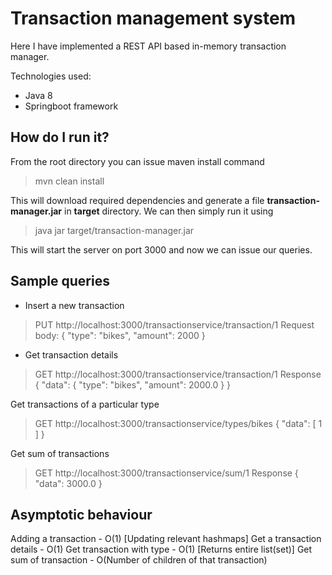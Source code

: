 # Transaction management system

Here I have implemented a REST API based in-memory transaction manager.

Technologies used:
- Java 8
- Springboot framework

## How do I run it?
From the root directory you can issue maven install command
> mvn clean install

This will download required dependencies and generate a file **transaction-manager.jar** in **target** directory. 
We can then simply run it using
> java jar target/transaction-manager.jar

This will start the server on port 3000 and now we can issue our queries.

## Sample queries
- Insert a new transaction
> PUT http://localhost:3000/transactionservice/transaction/1 
> Request body:
> {
> 	"type": "bikes",
> 	 "amount": 2000
> }

- Get transaction details
>GET http://localhost:3000/transactionservice/transaction/1 
> Response
> {
>     "data": {
> "type": "bikes",
> "amount": 2000.0
> }
> }

Get transactions of a particular type
> GET http://localhost:3000/transactionservice/types/bikes
> {
> "data": [
> 1
> ]
> }

Get sum of transactions
> GET http://localhost:3000/transactionservice/sum/1
> Response
> {
> "data": 3000.0
> }

## Asymptotic behaviour
Adding a transaction - O(1) [Updating relevant hashmaps]
Get a transaction details - O(1)
Get transaction with type - O(1) [Returns entire list(set)]
Get sum of transaction - O(Number of children of that transaction)



